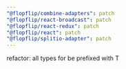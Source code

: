 ```yaml
---
"@flopflip/combine-adapters": patch
"@flopflip/react-broadcast": patch
"@flopflip/react-redux": patch
"@flopflip/react": patch
"@flopflip/splitio-adapter": patch
---
```


refactor: all types for be prefixed with T
